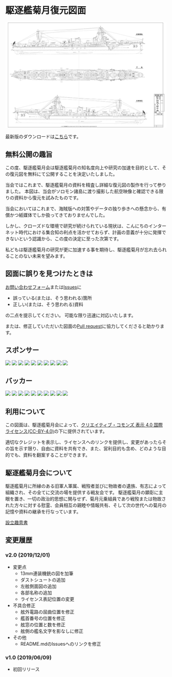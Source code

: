 # 駆逐艦菊月復元図面
![](./1600x1046.png)

最新版のダウンロードは[こちら](https://github.com/kikuzukikai/kikuzuki-blueprint/releases/latest)です。

## 無料公開の趣旨
この度、駆逐艦菊月会は駆逐艦菊月の知名度向上や研究の加速を目的として、その復元図を無料にて公開することを決定いたしました。

当会ではこれまで、駆逐艦菊月の資料を精査し詳細な復元図の製作を行って参りました。
本図は、当会がソロモン諸島に渡り撮影した航空映像と確認できる限りの資料から復元を試みたものです。

当会においてはこれまで、海賊版への対策やデータの独り歩きへの懸念から、有償かつ紙媒体でしか扱ってきておりませんでした。

しかし、クローズドな環境で研究が続けられている現状は、こんにちのインターネット時代における集合知の利点を活かせておらず、計画の意義が十分に発揮できないという認識から、この度の決定に至った次第です。

私どもは駆逐艦菊月の研究が更に加速する事を期待し、駆逐艦菊月が忘れ去られることのない未来を望みます。

## 図面に誤りを見つけたときは
[お問い合わせフォーム](https://www.kikuzukikai.org/docs/contact.html)または[Issues](https://github.com/kikuzukikai/kikuzuki-blueprint/issues)に

- 誤っている(または、そう思われる)箇所
- 正しい(または、そう思われる)資料

の二点を提示してください。
可能な限り迅速に対応いたします。

または、修正していただいた図面の[Pull request](https://github.com/kikuzukikai/kikuzuki-blueprint/pulls)に協力してくださると助かります。

## スポンサー
  <a href="https://opencollective.com/kikuzukikai/sponsors/0/website" target="_blank"><img src="https://opencollective.com/kikuzukikai/sponsors/0/avatar"></a>
  <a href="https://opencollective.com/kikuzukikai/sponsors/1/website" target="_blank"><img src="https://opencollective.com/kikuzukikai/sponsors/1/avatar"></a>
  <a href="https://opencollective.com/kikuzukikai/sponsors/2/website" target="_blank"><img src="https://opencollective.com/kikuzukikai/sponsors/2/avatar"></a>
  <a href="https://opencollective.com/kikuzukikai/sponsors/3/website" target="_blank"><img src="https://opencollective.com/kikuzukikai/sponsors/3/avatar"></a>
  <a href="https://opencollective.com/kikuzukikai/sponsors/4/website" target="_blank"><img src="https://opencollective.com/kikuzukikai/sponsors/4/avatar"></a>
  <a href="https://opencollective.com/kikuzukikai/sponsors/5/website" target="_blank"><img src="https://opencollective.com/kikuzukikai/sponsors/5/avatar"></a>
  <a href="https://opencollective.com/kikuzukikai/sponsors/6/website" target="_blank"><img src="https://opencollective.com/kikuzukikai/sponsors/6/avatar"></a>
  <a href="https://opencollective.com/kikuzukikai/sponsors/7/website" target="_blank"><img src="https://opencollective.com/kikuzukikai/sponsors/7/avatar"></a>
  <a href="https://opencollective.com/kikuzukikai/sponsors/8/website" target="_blank"><img src="https://opencollective.com/kikuzukikai/sponsors/8/avatar"></a>
  <a href="https://opencollective.com/kikuzukikai/sponsors/9/website" target="_blank"><img src="https://opencollective.com/kikuzukikai/sponsors/9/avatar"></a>

## バッカー
  <a href="https://opencollective.com/kikuzukikai/backers/0/website" target="_blank"><img src="https://opencollective.com/kikuzukikai/backers/0/avatar"></a>
  <a href="https://opencollective.com/kikuzukikai/backers/1/website" target="_blank"><img src="https://opencollective.com/kikuzukikai/backers/1/avatar"></a>
  <a href="https://opencollective.com/kikuzukikai/backers/2/website" target="_blank"><img src="https://opencollective.com/kikuzukikai/backers/2/avatar"></a>
  <a href="https://opencollective.com/kikuzukikai/backers/3/website" target="_blank"><img src="https://opencollective.com/kikuzukikai/backers/3/avatar"></a>
  <a href="https://opencollective.com/kikuzukikai/backers/4/website" target="_blank"><img src="https://opencollective.com/kikuzukikai/backers/4/avatar"></a>
  <a href="https://opencollective.com/kikuzukikai/backers/5/website" target="_blank"><img src="https://opencollective.com/kikuzukikai/backers/5/avatar"></a>
  <a href="https://opencollective.com/kikuzukikai/backers/6/website" target="_blank"><img src="https://opencollective.com/kikuzukikai/backers/6/avatar"></a>
  <a href="https://opencollective.com/kikuzukikai/backers/7/website" target="_blank"><img src="https://opencollective.com/kikuzukikai/backers/7/avatar"></a>
  <a href="https://opencollective.com/kikuzukikai/backers/8/website" target="_blank"><img src="https://opencollective.com/kikuzukikai/backers/8/avatar"></a>
  <a href="https://opencollective.com/kikuzukikai/backers/9/website" target="_blank"><img src="https://opencollective.com/kikuzukikai/backers/9/avatar"></a>

## 利用について
この図面は、駆逐艦菊月会によって、[クリエイティブ・コモンズ 表示 4.0 国際 ライセンス(CC-BY-4.0)](https://creativecommons.org/licenses/by/4.0/deed.ja)の下に提供されています。

適切なクレジットを表示し、ライセンスへのリンクを提供し、変更があったらその旨を示す限り、自由に資料を共有でき、また、営利目的も含め、どのような目的でも、資料を翻案することができます。

## 駆逐艦菊月会について
駆逐艦菊月に所縁のある旧軍人軍属、戦歿者並びに物故者の遺族、有志によって組織され、その全てに交流の場を提供する戦友会です。
駆逐艦菊月の顕彰に主眼を置き、一切の政治的思想に関与せず、菊月元乗組員であり戦歿または物故された方々に対する慰霊、会員相互の親睦や情報共有、そして次の世代への菊月の記憶や資料の継承を行なっています。

[設立趣意書](https://www.kikuzukikai.org/blog/prospectus.html)

## 変更履歴

### v2.0 (2019/12/01)
- 変更点
	- 13mm連装機銃の図を加筆
	- ダストシュートの追加
	- 左舷側面図の追加
	- 各部名称の追加
	- ライセンス表記位置の変更
- 不具合修正
	- 舷外電路の屈曲位置を修正
	- 艦首番号の位置を修正
	- 舷窓の位置と数を修正
	- 舷側の艦名文字を影なしに修正
- その他
	- README.mdのIssuesへのリンクを修正

### v1.0 (2019/06/09)
- 初回リリース

